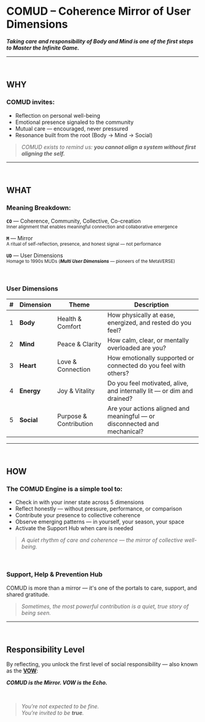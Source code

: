 # COMUD – Coherence Mirror of User Dimensions

_**Taking care and responsibility of Body and Mind is one of the first steps to Master the Infinite Game.**_

---

<br>

## WHY

### COMUD invites:

* Reflection on personal well-being  
* Emotional presence signaled to the community  
* Mutual care — encouraged, never pressured  
* Resonance built from the root (Body → Mind → Social)

> _COMUD exists to remind us: **you cannot align a system without first aligning the self.**_

---

<br>

## WHAT

### Meaning Breakdown:

**`CO`** — Coherence, Community, Collective, Co-creation  
<sub>Inner alignment that enables meaningful connection and collaborative emergence</sub>

**`M`** — Mirror  
<sub>A ritual of self-reflection, presence, and honest signal — not performance</sub>

**`UD`** — User Dimensions  
<sub>Homage to 1990s MUDs (***Multi User Dimensions*** — pioneers of the MetaVERSE)</sub>

<br>

### User Dimensions

| # | Dimension  | Theme                  | Description                                                               |
|---|------------|------------------------|---------------------------------------------------------------------------|
| 1 | **Body**   | Health & Comfort       | How physically at ease, energized, and rested do you feel?               |
| 2 | **Mind**   | Peace & Clarity        | How calm, clear, or mentally overloaded are you?                         |
| 3 | **Heart**  | Love & Connection      | How emotionally supported or connected do you feel with others?          |
| 4 | **Energy** | Joy & Vitality         | Do you feel motivated, alive, and internally lit — or dim and drained?   |
| 5 | **Social** | Purpose & Contribution | Are your actions aligned and meaningful — or disconnected and mechanical?|

---

<br>

## HOW

### The COMUD Engine is a simple tool to:

* Check in with your inner state across 5 dimensions  
* Reflect honestly — without pressure, performance, or comparison  
* Contribute your presence to collective coherence  
* Observe emerging patterns — in yourself, your season, your space  
* Activate the Support Hub when care is needed

> _A quiet rhythm of care and coherence — the mirror of collective well-being._

<br>

### Support, Help & Prevention Hub

COMUD is more than a mirror — it's one of the portals to care, support, and shared gratitude.
  
> _Sometimes, the most powerful contribution is a quiet, true story of being seen._

---

<br>

## Responsibility Level

By reflecting, you unlock the first level of social responsibility — also known as the [**VOW**](4.2%20VOW.md):

**_COMUD is the Mirror. VOW is the Echo._**

<br>

> _You’re not expected to be fine._  
> _You’re invited to be **true**._
